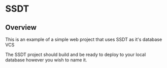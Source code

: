 # SSDT
## Overview
This is an example of a simple web project that uses SSDT as it's database VCS

The SSDT project should build and be ready to deploy to your local database however you wish to name it.